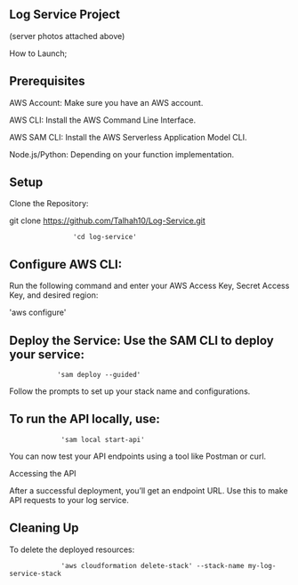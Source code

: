 Log Service Project   
---
(server photos attached above)

How to Launch;
                                       
Prerequisites
----
AWS Account: Make sure you have an AWS account.

AWS CLI: Install the AWS Command Line Interface.

AWS SAM CLI: Install the AWS Serverless Application Model CLI.

Node.js/Python: Depending on your function implementation.


Setup
---
Clone the Repository:

git clone https://github.com/Talhah10/Log-Service.git

                    'cd log-service'


Configure AWS CLI: 
-----
Run the following command and enter your AWS Access Key, Secret Access Key, and desired region:

'aws configure'

Deploy the Service: Use the SAM CLI to deploy your service:
---
                'sam deploy --guided'

Follow the prompts to set up your stack name and configurations.


To run the API locally, use:
--
                 'sam local start-api'

You can now test your API endpoints using a tool like Postman or curl.

Accessing the API

After a successful deployment, you’ll get an endpoint URL. Use this to make API requests to your log service.


Cleaning Up
--

To delete the deployed resources:

                 'aws cloudformation delete-stack' --stack-name my-log-service-stack


